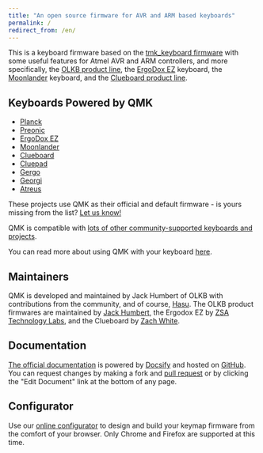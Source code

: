 ```yaml
---
title: "An open source firmware for AVR and ARM based keyboards"
permalink: /
redirect_from: /en/
---
```

This is a keyboard firmware based on the [tmk\_keyboard firmware](http://github.com/tmk/tmk_keyboard) with some useful features for Atmel AVR and ARM controllers, and more specifically, the [OLKB product line](http://olkb.com), the [ErgoDox EZ](http://www.ergodox-ez.com) keyboard, the [Moonlander](https://www.zsa.io/moonlander/) keyboard, and the [Clueboard product line](http://clueboard.co/).

## Keyboards Powered by QMK

* [Planck](https://github.com/qmk/qmk_firmware/blob/master/keyboards/planck/)
* [Preonic](https://github.com/qmk/qmk_firmware/blob/master/keyboards/preonic/)
* [ErgoDox EZ](https://github.com/qmk/qmk_firmware/blob/master/keyboards/ergodox_ez/)
* [Moonlander](https://github.com/qmk/qmk_firmware/blob/master/keyboards/moonlander/)
* [Clueboard](https://github.com/qmk/qmk_firmware/blob/master/keyboards/clueboard/)
* [Cluepad](https://github.com/qmk/qmk_firmware/blob/master/keyboards/clueboard/17/)
* [Gergo](https://qmk.fm/keyboards/gergo/)
* [Georgi](https://qmk.fm/keyboards/georgi/)
* [Atreus](https://github.com/qmk/qmk_firmware/blob/master/keyboards/atreus/)

These projects use QMK as their official and default firmware - is yours missing from the list? [Let us know!](https://github.com/qmk/qmk.fm/issues/new) 

QMK is compatible with [lots of other community-supported keyboards and projects](/keyboards/). 

You can read more about using QMK with your keyboard [here](/powered/).

## Maintainers

QMK is developed and maintained by Jack Humbert of OLKB with contributions from the community, and of course, [Hasu](https://github.com/tmk). The OLKB product firmwares are maintained by [Jack Humbert](https://github.com/jackhumbert), the Ergodox EZ by [ZSA Technology Labs](https://github.com/zsa), and the Clueboard by [Zach White](https://github.com/skullydazed).

## Documentation

[The official documentation](https://docs.qmk.fm) is powered by [Docsify](https://docsify.js.org/) and hosted on [GitHub](https://github.com/qmk/qmk_firmware/tree/master/docs). You can request changes by making a fork and [pull request](https://github.com/qmk/qmk_firmware/pulls) or by clicking the "Edit Document" link at the bottom of any page.

## Configurator

Use our [online configurator](https://config.qmk.fm) to design and build your keymap firmware from the comfort of your browser. Only Chrome and Firefox are supported at this time.
